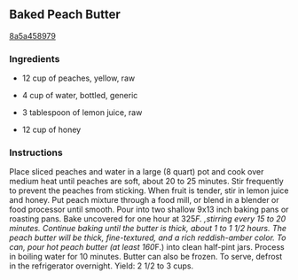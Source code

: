 ## Baked Peach Butter

[8a5a458979](http://www.food.com/recipe/baked-peach-butter-111220)

### Ingredients

 - 12 cup of peaches, yellow, raw

 - 4 cup of water, bottled, generic

 - 3 tablespoon of lemon juice, raw

 - 12 cup of honey

### Instructions

Place sliced peaches and water in a large (8 quart) pot and cook over medium heat until peaches are soft, about 20 to 25 minutes. Stir frequently to prevent the peaches from sticking. When fruit is tender, stir in lemon juice and honey. Put peach mixture through a food mill, or blend in a blender or food processor until smooth. Pour into two shallow 9x13 inch baking pans or roasting pans. Bake uncovered for one hour at 325*F. ,stirring every 15 to 20 minutes. Continue baking until the butter is thick, about 1 to 1 1/2 hours. The peach butter will be thick, fine-textured, and a rich reddish-amber color. To can, pour hot peach butter (at least 160*F.) into clean half-pint jars. Process in boiling water for 10 minutes. Butter can also be frozen. To serve, defrost in the refrigerator overnight. Yield: 2 1/2 to 3 cups.